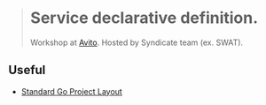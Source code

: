 > # Service declarative definition.
>
> Workshop at [Avito](https://tech.avito.ru). Hosted by Syndicate team (ex. SWAT).

## Useful

- [Standard Go Project Layout](https://github.com/golang-standards/project-layout)
